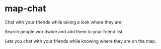 # map-chat
Chat with your friends while taking a look where they are!


Search people worldwide and add them to your friend list. 

Lets you chat with your friends while knowing where they are on the map.
